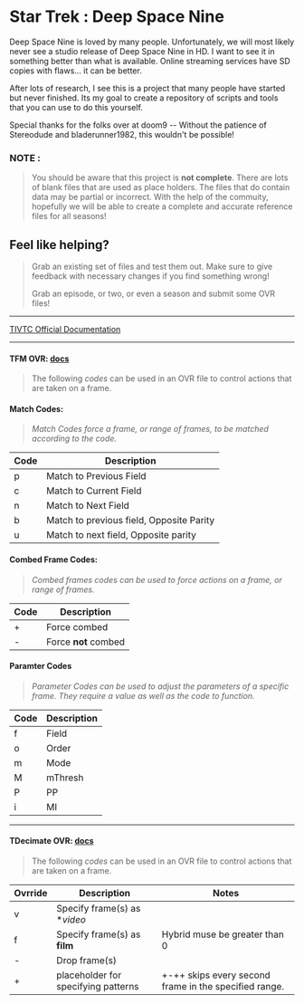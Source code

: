 
# Star Trek : Deep Space Nine
Deep Space Nine is loved by many people.  Unfortunately, we will most likely never see a studio release of Deep Space Nine in HD.  I want to see it in something better than what is available.  Online streaming services have SD copies with flaws... it can be better.

After lots of research, I see this is a project that many people have started but never finished.  Its my goal to create a repository of scripts and tools that you can use to do this yourself.  


Special thanks for the folks over at doom9 -- 
Without the patience of Stereodude and bladerunner1982, this wouldn't be possible!

### **NOTE** : 
>You should be aware that this project is **not complete**.  There are lots of blank files that are used as place holders.  The files that do contain data may be partial or incorrect.  With the help of the commuity, hopefully we will be able to create a complete and accurate reference files for all seasons!  

## Feel like helping?
> Grab an existing set of files and test them out.  Make sure to give feedback with necessary changes if you find something wrong!
>
>Grab an episode, or two, or even a season and submit some OVR files!  



___
[TIVTC Official Documentation](https://github.com/pinterf/TIVTC/tree/master/Doc_TIVTC)
___
#### TFM OVR: [docs]( https://github.com/pinterf/TIVTC/blob/master/Doc_TIVTC/TFM%20-%20READ%20ME.txt)
>The following *codes* can be used in an OVR file to control actions that are taken on a frame.


#### Match Codes:
>*Match Codes force a frame, or range of frames, to be matched according to the code.*

|Code|Description                                  |
|------|-------------------------------------------|
|p     | Match to Previous Field                   | 
|c     | Match to Current Field                    |
|n     | Match to Next Field                       |
|b     | Match to previous field, Opposite Parity  |
|u     | Match to next field, Opposite parity      |



#### Combed Frame Codes:
>*Combed frames codes can be used to force actions on a frame, or range of frames.*

|Code|Description           |
|----|----------------------|
|+   | Force combed         |
|-   | Force **not** combed |

#### Paramter Codes
>*Parameter Codes can be used to adjust the parameters of a specific frame.  They require a value as well as the code to function.*

|Code|Description|
|----|-----------|
|f   | Field     |
|o   | Order     |
|m   | Mode      |
|M   | mThresh   |
|P   | PP        |
|i   | MI        |

___
#### TDecimate OVR: [docs](https://github.com/pinterf/TIVTC/blob/master/Doc_TIVTC/TDecimate%20-%20READ%20ME.txt)
>The following *codes* can be used in an OVR file to control actions that are taken on a frame.

|Ovrride|Description|Notes|
|-------|------------------------------|---------|
|v      | Specify frame(s) as **video* ||
|f      | Specify frame(s) as **film** |Hybrid muse be greater than 0|
|-      | Drop frame(s)               ||
|+      | placeholder for specifying patterns | +-++ skips every second frame in the specified range.|


